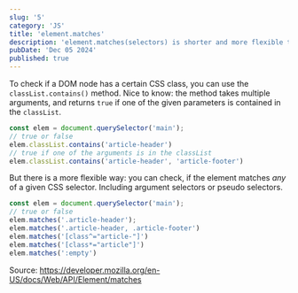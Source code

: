 ```yaml
---
slug: '5'
category: 'JS'
title: 'element.matches'
description: 'element.matches(selectors) is shorter and more flexible than classList.contains()'
pubDate: 'Dec 05 2024'
published: true
---
```


To check if a DOM node has a certain CSS class, you can use the `classList.contains()` method. 
Nice to know: the method takes multiple arguments, and returns `true` if one of the given parameters is contained in the `classList`.


```javascript
const elem = document.querySelector('main');
// true or false
elem.classList.contains('article-header')
// true if one of the arguments is in the classList
elem.classList.contains('article-header', 'article-footer')
```

But there is a more flexible way: you can check, if the element matches _any_ of a given CSS selector. Including argument selectors or pseudo selectors.

```javascript
const elem = document.querySelector('main');
// true or false
elem.matches('.article-header');
elem.matches('.article-header, .article-footer')
elem.matches('[class^="article-"]')
elem.matches('[class*="article"]')
elem.matches(':empty')
```

Source: https://developer.mozilla.org/en-US/docs/Web/API/Element/matches